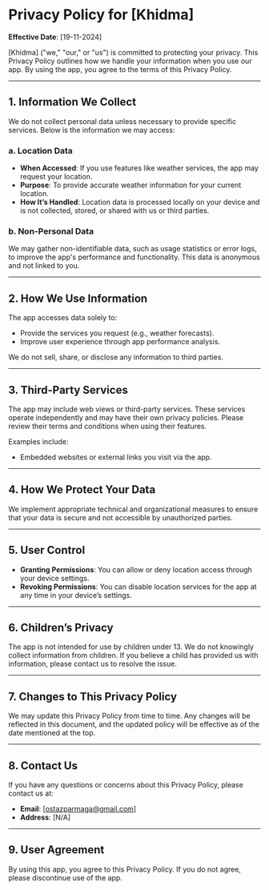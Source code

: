 <link rel="stylesheet" href="style.css">

# Privacy Policy for [Khidma]

**Effective Date**: [19-11-2024]

[Khidma] ("we," "our," or "us") is committed to protecting your privacy. This Privacy Policy outlines how we handle your information when you use our app. By using the app, you agree to the terms of this Privacy Policy.

---

## 1. Information We Collect
We do not collect personal data unless necessary to provide specific services. Below is the information we may access:

### a. Location Data
- **When Accessed**: If you use features like weather services, the app may request your location.
- **Purpose**: To provide accurate weather information for your current location.
- **How It’s Handled**: Location data is processed locally on your device and is not collected, stored, or shared with us or third parties.

### b. Non-Personal Data
We may gather non-identifiable data, such as usage statistics or error logs, to improve the app's performance and functionality. This data is anonymous and not linked to you.

---

## 2. How We Use Information
The app accesses data solely to:
- Provide the services you request (e.g., weather forecasts).
- Improve user experience through app performance analysis.

We do not sell, share, or disclose any information to third parties.

---

## 3. Third-Party Services
The app may include web views or third-party services. These services operate independently and may have their own privacy policies. Please review their terms and conditions when using their features.

Examples include:
- Embedded websites or external links you visit via the app.

---

## 4. How We Protect Your Data
We implement appropriate technical and organizational measures to ensure that your data is secure and not accessible by unauthorized parties.

---

## 5. User Control
- **Granting Permissions**: You can allow or deny location access through your device settings.
- **Revoking Permissions**: You can disable location services for the app at any time in your device’s settings.

---

## 6. Children’s Privacy
The app is not intended for use by children under 13. We do not knowingly collect information from children. If you believe a child has provided us with information, please contact us to resolve the issue.

---

## 7. Changes to This Privacy Policy
We may update this Privacy Policy from time to time. Any changes will be reflected in this document, and the updated policy will be effective as of the date mentioned at the top.

---

## 8. Contact Us
If you have any questions or concerns about this Privacy Policy, please contact us at:
- **Email**: [ostazparmaga@gmail.com]
- **Address**: [N/A]

---

## 9. User Agreement
By using this app, you agree to this Privacy Policy. If you do not agree, please discontinue use of the app.
